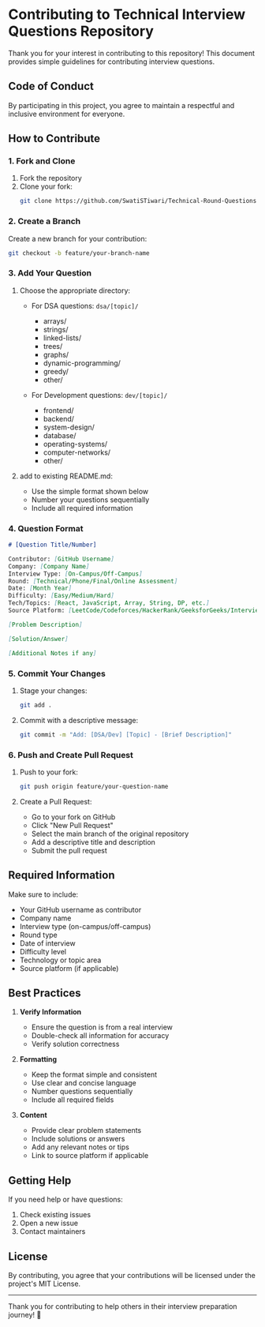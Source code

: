 # Contributing to Technical Interview Questions Repository

Thank you for your interest in contributing to this repository! This document provides simple guidelines for contributing interview questions.

## Code of Conduct

By participating in this project, you agree to maintain a respectful and inclusive environment for everyone.

## How to Contribute

### 1. Fork and Clone

1. Fork the repository
2. Clone your fork:
   ```bash
   git clone https://github.com/SwatiSTiwari/Technical-Round-Questions-in-2025
   ```


### 2. Create a Branch

Create a new branch for your contribution:
```bash
git checkout -b feature/your-branch-name
```

### 3. Add Your Question

1. Choose the appropriate directory:
   - For DSA questions: `dsa/[topic]/`
     - arrays/
     - strings/
     - linked-lists/
     - trees/
     - graphs/
     - dynamic-programming/
     - greedy/
     - other/
   
   - For Development questions: `dev/[topic]/`
     - frontend/
     - backend/
     - system-design/
     - database/
     - operating-systems/
     - computer-networks/
     - other/

2. add to existing README.md:
   - Use the simple format shown below
   - Number your questions sequentially
   - Include all required information

### 4. Question Format

```markdown
# [Question Title/Number]

Contributor: [GitHub Username]
Company: [Company Name]
Interview Type: [On-Campus/Off-Campus]
Round: [Technical/Phone/Final/Online Assessment]
Date: [Month Year]
Difficulty: [Easy/Medium/Hard]
Tech/Topics: [React, JavaScript, Array, String, DP, etc.]
Source Platform: [LeetCode/Codeforces/HackerRank/GeeksforGeeks/Interview/Custom]

[Problem Description]

[Solution/Answer]

[Additional Notes if any]
```

### 5. Commit Your Changes

1. Stage your changes:
   ```bash
   git add .
   ```

2. Commit with a descriptive message:
   ```bash
   git commit -m "Add: [DSA/Dev] [Topic] - [Brief Description]"
   ```

### 6. Push and Create Pull Request

1. Push to your fork:
   ```bash
   git push origin feature/your-question-name
   ```

2. Create a Pull Request:
   - Go to your fork on GitHub
   - Click "New Pull Request"
   - Select the main branch of the original repository
   - Add a descriptive title and description
   - Submit the pull request

## Required Information

Make sure to include:
- Your GitHub username as contributor
- Company name
- Interview type (on-campus/off-campus)
- Round type
- Date of interview
- Difficulty level
- Technology or topic area
- Source platform (if applicable)

## Best Practices

1. **Verify Information**
   - Ensure the question is from a real interview
   - Double-check all information for accuracy
   - Verify solution correctness

2. **Formatting**
   - Keep the format simple and consistent
   - Use clear and concise language
   - Number questions sequentially
   - Include all required fields

3. **Content**
   - Provide clear problem statements
   - Include solutions or answers
   - Add any relevant notes or tips
   - Link to source platform if applicable

## Getting Help

If you need help or have questions:
1. Check existing issues
2. Open a new issue
3. Contact maintainers

## License

By contributing, you agree that your contributions will be licensed under the project's MIT License.

---

Thank you for contributing to help others in their interview preparation journey! 🚀 